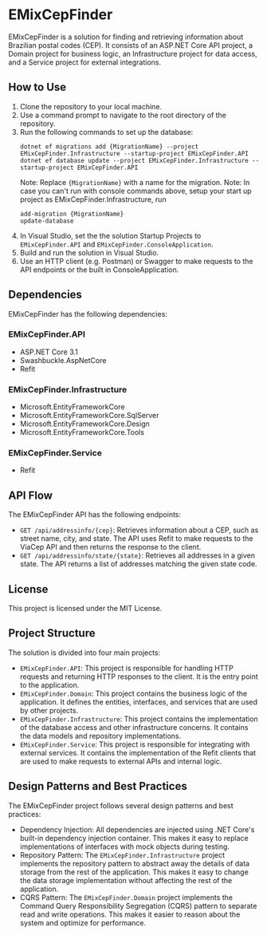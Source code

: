 # EMixCepFinder

EMixCepFinder is a solution for finding and retrieving information about Brazilian postal codes (CEP). It consists of an ASP.NET Core API project, a Domain project for business logic, an Infrastructure project for data access, and a Service project for external integrations.

## How to Use

1. Clone the repository to your local machine.
2. Use a command prompt to navigate to the root directory of the repository.
3. Run the following commands to set up the database:
   ```
   dotnet ef migrations add {MigrationName} --project EMixCepFinder.Infrastructure --startup-project EMixCepFinder.API
   dotnet ef database update --project EMixCepFinder.Infrastructure --startup-project EMixCepFinder.API
   ```
   Note: Replace `{MigrationName}` with a name for the migration.
   Note: In case you can't run with console commands above, setup your start up project as EMixCepFinder.Infrastructure, run 
     ```
   add-migration {MigrationName}
   update-database
   ```
4. In Visual Studio, set the the solution Startup Projects to `EMixCepFinder.API` and `EMixCepFinder.ConsoleApplication`.
5. Build and run the solution in Visual Studio.
6. Use an HTTP client (e.g. Postman) or Swagger to make requests to the API endpoints or the built in ConsoleApplication.

## Dependencies

EMixCepFinder has the following dependencies:

### EMixCepFinder.API

- ASP.NET Core 3.1
- Swashbuckle.AspNetCore
- Refit

### EMixCepFinder.Infrastructure

- Microsoft.EntityFrameworkCore
- Microsoft.EntityFrameworkCore.SqlServer
- Microsoft.EntityFrameworkCore.Design
- Microsoft.EntityFrameworkCore.Tools

### EMixCepFinder.Service

- Refit

## API Flow

The EMixCepFinder API has the following endpoints:

- `GET /api/addressinfo/{cep}`: Retrieves information about a CEP, such as street name, city, and state. The API uses Refit to make requests to the ViaCep API and then returns the response to the client.
- `GET /api/addressinfo/state/{state}`: Retrieves all addresses in a given state. The API returns a list of addresses matching the given state code.

## License

This project is licensed under the MIT License.

## Project Structure

The solution is divided into four main projects:

- `EMixCepFinder.API`: This project is responsible for handling HTTP requests and returning HTTP responses to the client. It is the entry point to the application.
- `EMixCepFinder.Domain`: This project contains the business logic of the application. It defines the entities, interfaces, and services that are used by other projects.
- `EMixCepFinder.Infrastructure`: This project contains the implementation of the database access and other infrastructure concerns. It contains the data models and repository implementations.
- `EMixCepFinder.Service`: This project is responsible for integrating with external services. It contains the implementation of the Refit clients that are used to make requests to external APIs and internal logic.

## Design Patterns and Best Practices

The EMixCepFinder project follows several design patterns and best practices:

- Dependency Injection: All dependencies are injected using .NET Core's built-in dependency injection container. This makes it easy to replace implementations of interfaces with mock objects during testing.
- Repository Pattern: The `EMixCepFinder.Infrastructure` project implements the repository pattern to abstract away the details of data storage from the rest of the application. This makes it easy to change the data storage implementation without affecting the rest of the application.
- CQRS Pattern: The `EMixCepFinder.Domain` project implements the Command Query Responsibility Segregation (CQRS) pattern to separate read and write operations. This makes it easier to reason about the system and optimize for performance.
